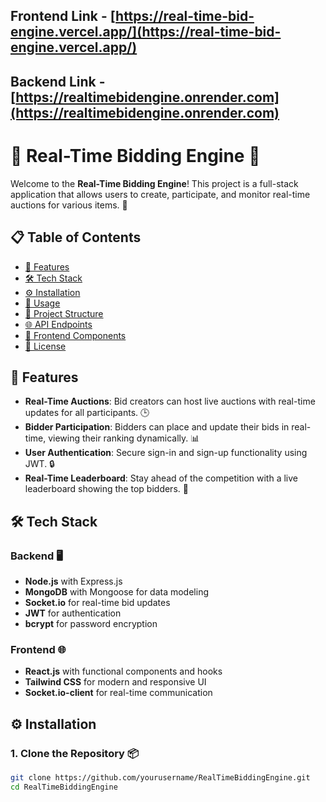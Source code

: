 ## Frontend Link - [https://real-time-bid-engine.vercel.app/](https://real-time-bid-engine.vercel.app/)
## Backend Link - [https://realtimebidengine.onrender.com](https://realtimebidengine.onrender.com)


# 🎉 Real-Time Bidding Engine 🚀

Welcome to the **Real-Time Bidding Engine**! This project is a full-stack application that allows users to create, participate, and monitor real-time auctions for various items. 🎯

## 📋 Table of Contents

- [🚀 Features](#-features)
- [🛠 Tech Stack](#-tech-stack)
- [⚙️ Installation](#%EF%B8%8F-installation)
- [🚦 Usage](#-usage)
- [📂 Project Structure](#-project-structure)
- [🌐 API Endpoints](#-api-endpoints)
- [🎨 Frontend Components](#-frontend-components)
- [📜 License](#-license)

## 🚀 Features

- **Real-Time Auctions**: Bid creators can host live auctions with real-time updates for all participants. 🕒
- **Bidder Participation**: Bidders can place and update their bids in real-time, viewing their ranking dynamically. 📊
- **User Authentication**: Secure sign-in and sign-up functionality using JWT. 🔒
- **Real-Time Leaderboard**: Stay ahead of the competition with a live leaderboard showing the top bidders. 🥇

## 🛠 Tech Stack

### Backend 🖥️
- **Node.js** with Express.js
- **MongoDB** with Mongoose for data modeling
- **Socket.io** for real-time bid updates
- **JWT** for authentication
- **bcrypt** for password encryption

### Frontend 🌐
- **React.js** with functional components and hooks
- **Tailwind CSS** for modern and responsive UI
- **Socket.io-client** for real-time communication

## ⚙️ Installation

### 1. Clone the Repository 📦

```bash
git clone https://github.com/yourusername/RealTimeBiddingEngine.git
cd RealTimeBiddingEngine
